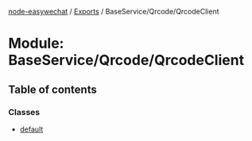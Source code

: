 [node-easywechat](../README.md) / [Exports](../modules.md) / BaseService/Qrcode/QrcodeClient

# Module: BaseService/Qrcode/QrcodeClient

## Table of contents

### Classes

- [default](../classes/BaseService_Qrcode_QrcodeClient.default.md)
